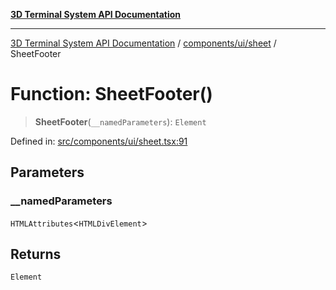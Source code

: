 [**3D Terminal System API Documentation**](../../../../README.md)

***

[3D Terminal System API Documentation](../../../../README.md) / [components/ui/sheet](../README.md) / SheetFooter

# Function: SheetFooter()

> **SheetFooter**(`__namedParameters`): `Element`

Defined in: [src/components/ui/sheet.tsx:91](https://github.com/Dicommunitas/ThreeJS_Terminal_3D2/blob/97ab9f0ae2e42171aa40996aacad796786af9976/src/components/ui/sheet.tsx#L91)

## Parameters

### \_\_namedParameters

`HTMLAttributes`\<`HTMLDivElement`\>

## Returns

`Element`
